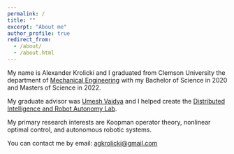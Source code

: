 ```yaml
---
permalink: /
title: ""
excerpt: "About me"
author_profile: true
redirect_from: 
  - /about/
  - /about.html
---
```


My name is Alexander Krolicki and I graduated from Clemson University the department of [Mechanical Engineering](https://www.clemson.edu/cecas/departments/me/) with my Bachelor of Science in 2020 and Masters of Science in 2022.

My graduate advisor was [Umesh Vaidya](https://www.clemson.edu/cecas/departments/me/people/faculty/Vaidya.html) and I helped create the [Distributed Intelligence and Robot Autonomy Lab](https://cecas.clemson.edu/ugvaidya/home/). 

My primary research interests are Koopman operator theory, nonlinear optimal control, and autonomous robotic systems. 

You can contact me by email: agkrolicki@gmail.com
